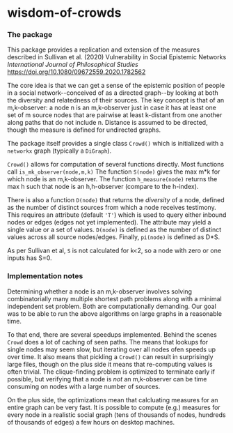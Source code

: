 # wisdom-of-crowds

### The package

This package provides a replication and extension of the measures described in Sullivan et al. (2020) Vulnerability in Social Epistemic Networks *International Journal of Philosophical Studies*  https://doi.org/10.1080/09672559.2020.1782562


The core idea is that we can get a sense of the epistemic position of people in a social network--conceived of as a directed graph--by looking at both the diversity and relatedness of their sources. The key concept is that of an m,k-observer: a node n is an m,k-observer just in case it has at least one set of m source nodes that are pairwise at least k-distant from one another along paths that do not include n. Distance is assumed to be directed, though the measure is defined for undirected graphs.

The package itself provides a single class ``Crowd()`` which is initialized with a ``networkx`` graph (typically a ``DiGraph``).

``Crowd()`` allows for computation of several functions directly. Most functions call ``is_mk_observer(node,m,k)`` The function ``S(node)`` gives the max m\*k for which  node is an m,k-observer. The function ``h_measure(node)`` returns the max h such that node is an h,h-observer (compare to the h-index).

There is also a function ``D(node)`` that returns the *diversity* of a node, defined as the number of distinct  sources from which a node receives testimony. This requires an  attribute (default `'T'`) which is used to query either inbound nodes or edges (edges not yet implemented). The attribute may yield a single value or a set of values.  ``D(node)`` is defined as the number of distinct values  across all source nodes/edges.  Finally, ``pi(node)`` is defined as D*S.

As per Sullivan et al, ``S`` is not calculated for k<2, so a node with zero or one inputs has S=0.

### Implementation notes

Determining whether a node is an m,k-observer involves solving combinatorially many multiple shortest path problems along with a minimal independent set problem. Both are computationally demanding. Our goal was to be able to run the above algorithms on large graphs in a reasonable time.

To that end, there are several speedups implemented. Behind the scenes ``Crowd`` does a lot of caching of seen paths. The means that lookups for single nodes may seem slow, but iterating over all nodes ofen speeds up over time. It also means that pickling a ``Crowd()`` can result in surprisingly large files, though on the plus side it means that re-computing values is often trivial.  The clique-finding problem is optimized to terminate early if possible, but verifying that a node is *not* an m,k-observer can be time consuming on nodes with a large number of sources.

On the plus side, the optimizations mean that calcluating measures for an entire graph can be very fast. It is possible to compute (e.g.) measures for every node in a realistic social graph (tens of thousands of nodes,  hundreds of thousands of edges) a few hours on desktop machines.
